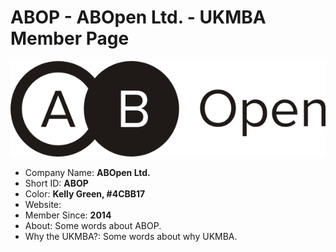 ABOP - ABOpen Ltd. - UKMBA Member Page
======================================
![logo](UKMBA-ABOP-Logo-600.png)
* Company Name: <b>ABOpen Ltd. </b>
* Short ID: <b>ABOP</b> 
* Color: <b>Kelly Green, #4CBB17</b>
* Website: 
* Member Since: <b>2014</b>     
* About: Some words about ABOP.    
* Why the UKMBA?: Some words about why UKMBA.     
